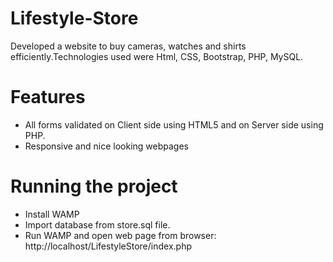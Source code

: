 # Lifestyle-Store
Developed a website to buy cameras, watches and shirts efficiently.Technologies used were Html, CSS, Bootstrap, PHP, MySQL.

# Features
* All forms validated on Client side using HTML5 and on Server side using PHP.
* Responsive and nice looking webpages

# Running the project
* Install WAMP
* Import database from store.sql file.
* Run WAMP and open web page from browser: http://localhost/LifestyleStore/index.php
